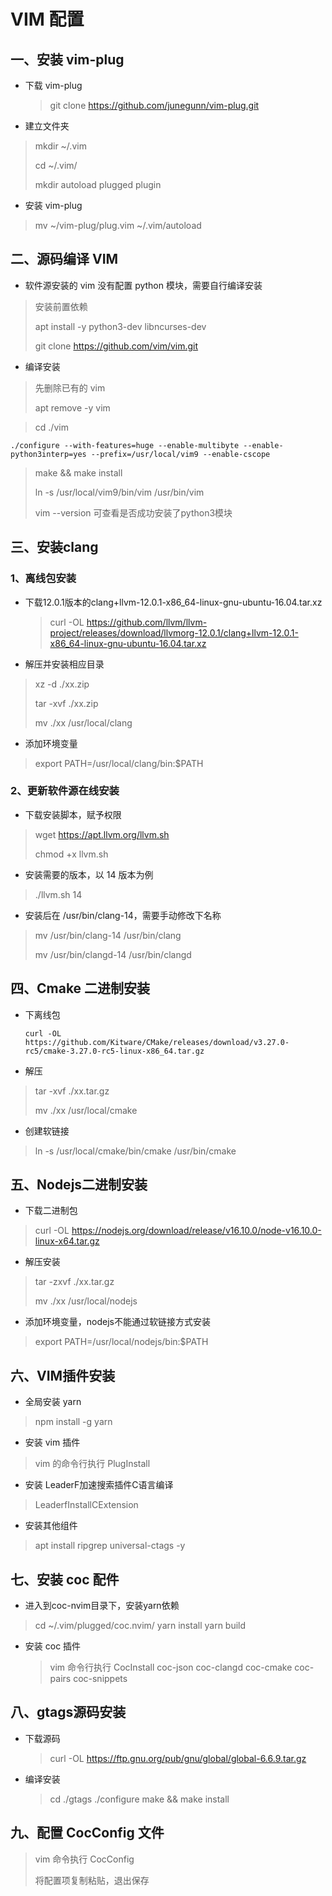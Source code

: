 # VIM 配置

## 一、安装 vim-plug

- 下载 vim-plug

    > git clone https://github.com/junegunn/vim-plug.git

- 建立文件夹

> mkdir ~/.vim
>
> cd ~/.vim/
>
> mkdir autoload plugged plugin

- 安装 vim-plug

> mv ~/vim-plug/plug.vim ~/.vim/autoload

## 二、源码编译 VIM

- 软件源安装的 vim 没有配置 python 模块，需要自行编译安装

> 安装前置依赖
>
> apt install -y python3-dev libncurses-dev
>
> git clone https://github.com/vim/vim.git

- 编译安装

> 先删除已有的 vim
>
> apt remove -y vim

> cd ./vim

```shell
./configure --with-features=huge --enable-multibyte --enable-python3interp=yes --prefix=/usr/local/vim9 --enable-cscope
```



> make && make install
>
> ln -s /usr/local/vim9/bin/vim /usr/bin/vim
>
> vim --version 可查看是否成功安装了python3模块

## 三、安装clang

### 1、离线包安装

 - 下载12.0.1版本的clang+llvm-12.0.1-x86_64-linux-gnu-ubuntu-16.04.tar.xz

    > curl -OL https://github.com/llvm/llvm-project/releases/download/llvmorg-12.0.1/clang+llvm-12.0.1-x86_64-linux-gnu-ubuntu-16.04.tar.xz

- 解压并安装相应目录

> xz -d ./xx.zip
>
> tar -xvf ./xx.zip
>
> mv ./xx /usr/local/clang

- 添加环境变量

> export PATH=/usr/local/clang/bin:$PATH

### 2、更新软件源在线安装

- 下载安装脚本，赋予权限

> wget https://apt.llvm.org/llvm.sh
>
> chmod +x llvm.sh

- 安装需要的版本，以 14 版本为例

> ./llvm.sh 14

- 安装后在 /usr/bin/clang-14，需要手动修改下名称

> mv /usr/bin/clang-14 /usr/bin/clang
>
> mv /usr/bin/clangd-14 /usr/bin/clangd

## 四、Cmake 二进制安装

- 下离线包

    ```shell
    curl -OL https://github.com/Kitware/CMake/releases/download/v3.27.0-rc5/cmake-3.27.0-rc5-linux-x86_64.tar.gz
    ```

- 解压

> tar -xvf ./xx.tar.gz
>
> mv ./xx /usr/local/cmake

- 创建软链接

> ln -s /usr/local/cmake/bin/cmake /usr/bin/cmake

## 五、Nodejs二进制安装

- 下载二进制包

> curl -OL https://nodejs.org/download/release/v16.10.0/node-v16.10.0-linux-x64.tar.gz

- 解压安装

> tar -zxvf ./xx.tar.gz
>
> mv ./xx /usr/local/nodejs

- 添加环境变量，nodejs不能通过软链接方式安装

> export PATH=/usr/local/nodejs/bin:$PATH

## 六、VIM插件安装

- 全局安装 yarn

> npm install -g yarn

- 安装 vim 插件

> vim 的命令行执行 PlugInstall

- 安装 LeaderF加速搜索插件C语言编译

> LeaderfInstallCExtension

- 安装其他组件

> apt install ripgrep universal-ctags -y

## 七、安装 coc 配件

- 进入到coc-nvim目录下，安装yarn依赖


> cd ~/.vim/plugged/coc.nvim/
> yarn install
> yarn build

- 安装 coc 插件

    > vim 命令行执行 CocInstall coc-json coc-clangd coc-cmake coc-pairs coc-snippets

## 八、gtags源码安装

- 下载源码

    > curl -OL https://ftp.gnu.org/pub/gnu/global/global-6.6.9.tar.gz

- 编译安装

    > cd ./gtags
    > ./configure
    > make && make install

## 九、配置 CocConfig 文件

> vim 命令执行 CocConfig
>
> 将配置项复制粘贴，退出保存  